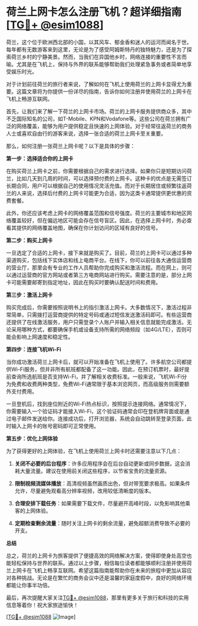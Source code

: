 # 荷兰上网卡怎么注册飞机？超详细指南[[TG💪+ @esim1088](https://t.me/s/esim1088)]

荷兰，这个位于欧洲西北部的小国，以其风车、郁金香和迷人的运河而闻名于世。每年都有无数游客来到这里，无论是为了感受阿姆斯特丹的独特魅力，还是为了探索荷兰乡村的宁静美景。然而，当我们在异国他乡时，网络连接的重要性不言而喻。尤其是在飞机上，保持与外界的联系能够帮助我们处理紧急事务或者简单地享受娱乐时光。

对于计划前往荷兰的旅行者来说，了解如何在飞机上使用荷兰的上网卡显得尤为重要。这篇文章将为你提供一份详尽的指南，告诉你如何注册并使用荷兰的上网卡在飞机上畅游互联网。

首先，让我们来了解一下荷兰的上网卡市场。荷兰的上网卡服务提供商众多，其中不乏国际知名的公司，如T-Mobile、KPN和Vodafone等。这些公司在荷兰拥有广泛的网络覆盖，能够为用户提供稳定且快速的上网体验。对于经常往返荷兰的商务人士或喜欢自由行的游客来说，选择一张合适的荷兰上网卡至关重要。

那么，如何注册一张荷兰上网卡呢？以下是具体的步骤：

**第一步：选择适合你的上网卡**

在购买荷兰上网卡之前，你需要根据自己的需求进行选择。如果你只是短期访问荷兰，比如几天到几周的时间，可以选择预付费的上网卡。这种卡的优点是无需签订长期合同，用户可以根据自己的使用情况灵活充值。而对于长期居住或频繁往返荷兰的人来说，选择后付费的上网卡可能更为合适，因为这类卡通常提供更优惠的资费套餐。

此外，你还应该考虑上网卡的网络覆盖范围和信号强度。荷兰的主要城市和地区网络覆盖较好，但在偏远地区可能会存在信号盲区。因此，在选择上网卡时，务必查看其提供的网络覆盖地图，确保在你计划访问的区域有良好的信号。

**第二步：购买上网卡**

一旦选定了合适的上网卡，接下来就是购买了。目前，荷兰的上网卡可以通过多种渠道购买，包括线下实体店和线上电商平台。在线下，你可以前往各大通信运营商的营业厅，那里会有专业的工作人员帮助你完成购买和激活流程。而在网上，则可以通过运营商的官方网站或者第三方电商网站进行购买。需要注意的是，部分上网卡可能需要邮寄到指定地址，因此在购买时要确认配送时间和费用。

**第三步：激活上网卡**

购买完成后，你需要按照说明书上的指引激活上网卡。大多数情况下，激活过程非常简单，只需拨打运营商提供的特定号码或通过短信发送激活码即可。有些运营商还提供了在线激活服务，用户只需登录个人账户并输入相关信息就能完成激活。无论采用哪种方式，都要确保手机或设备支持所需的网络频段（如4G/LTE），否则可能会影响上网速度和稳定性。

**第四步：连接飞机Wi-Fi**

当你成功激活荷兰上网卡后，就可以开始准备在飞机上使用了。许多航空公司都提供Wi-Fi服务，但并非所有航班都配备了这一功能。因此，在预订机票时，最好提前查询所选航班是否支持Wi-Fi，并了解相关收费标准。一般来说，飞机Wi-Fi分为免费和收费两种类型，免费Wi-Fi通常限于基本浏览网页，而高级服务则需要额外支付费用。

一旦登机后，找到座位附近的Wi-Fi热点标识，按照提示连接网络。通常情况下，你需要输入一个验证码才能接入Wi-Fi，这个验证码通常会印在登机牌背面或是通过电子邮件发送给你。连接成功后，打开浏览器，系统会自动跳转至登录页面，此时输入上网卡的账号密码即可正常使用。

**第五步：优化上网体验**

为了获得更好的上网体验，在飞机上使用荷兰上网卡时还需要注意以下几点：

1. **关闭不必要的后台程序**：许多应用程序会在后台自动更新或同步数据，这会消耗大量流量。建议在使用前关闭这些程序，以节省宝贵的流量资源。
   
2. **限制视频流媒体播放**：高清视频虽然画质出色，但对带宽要求极高。如果条件允许，尽量避免观看高分辨率视频，改用较低清晰度的版本。

3. **合理安排下载任务**：如果需要下载文件，尽量避开高峰时段，以免影响其他乘客的上网体验。

4. **定期检查剩余流量**：随时关注上网卡的剩余流量，避免超额消费导致不必要的开支。

**总结**

总之，荷兰的上网卡为旅客提供了便捷高效的网络解决方案，使得即使身处高空也能轻松保持与世界的联系。通过以上步骤，相信每位读者都能够顺利注册并使用荷兰上网卡在飞机上畅享互联网。希望这篇指南能帮助你在未来的旅程中更加从容应对各种挑战。无论是在繁忙的商务会议中还是温馨的家庭度假中，良好的网络环境都能让你事半功倍。

最后，再次提醒大家关注[TG💪+ @esim1088](https://t.me/s/esim1088)，那里有更多关于旅行和科技的实用信息等着你！祝大家旅途愉快！

[[TG💪+ @esim1088](https://t.me/s/esim1088) ![Image](https://i.postimg.cc/4NQfJmqS/Snipaste-2025-05-13-00-14-12.png)]